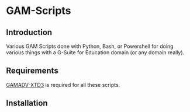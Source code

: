 # GAM-Scripts
<h2>Introduction</h2>
Various GAM Scripts done with Python, Bash, or Powershell for doing various things with a G-Suite for Education domain (or any domain really).
<h2>Requirements</h2>
<a href="https://github.com/taers232c/GAMADV-XTD3">GAMADV-XTD3</a> is required for all these scripts. 
<h2>Installation</h2>
